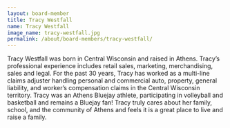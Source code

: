 ```yaml
---
layout: board-member
title: Tracy Westfall
name: Tracy Westfall
image_name: tracy-westfall.jpg
permalink: /about/board-members/tracy-westfall/
---
```


Tracy Westfall was born in Central Wisconsin and raised in Athens. Tracy’s professional experience includes retail sales, marketing, merchandising, sales and legal. For the past 30 years, Tracy has worked as a multi-line claims adjuster handling personal and commercial auto, property, general liability, and worker’s compensation claims in the Central Wisconsin territory. Tracy was an Athens Bluejay athlete, participating in volleyball and basketball and remains a Bluejay fan! Tracy truly cares about her family, school, and the community of Athens and feels it is a great place to live and raise a family.

